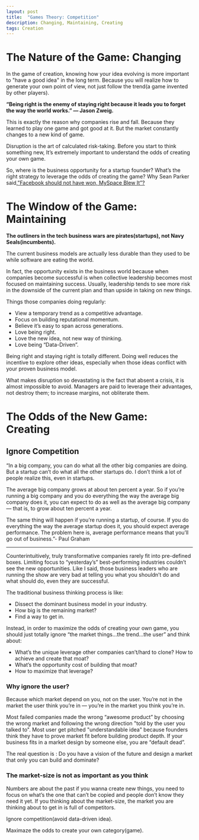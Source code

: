 ```yaml
---
layout: post
title:  "Games Theory: Competition"
description: Changing, Maintaining, Creating
tags: Creation
---
```


# The Nature of the Game: Changing

In the game of creation, knowing how your idea evolving is more important to "have a good idea" in the long term. Because you will realize how to generate your own point of view, not just follow the trend(a game invented by other players).

**“Being right is the enemy of staying right because it leads you to forget the way the world works.” — Jason Zweig.**

This is exactly the reason why companies rise and fall. Because they learned to play one game and got good at it. But the market constantly changes to a new kind of game.

Disruption is the art of calculated risk-taking. Before you start to think something new, It’s extremely important to understand the odds of creating your own game.

So, where is the business opportunity for a startup founder? What’s the right strategy to leverage the odds of creating the game? Why Sean Parker said,[”Facebook should not have won, MySpace Blew It”?](https://www.youtube.com/watch?v=zVIhUVid4fA)

# The Window of the Game: Maintaining

**The outliners in the tech business wars are pirates(startups), not Navy Seals(incumbents).**

The current business models are actually less durable than they used to be while software are eating the world.

In fact, the opportunity exists in the business world because when companies become successful is when collective leadership becomes most focused on maintaining success. Usually, leadership tends to see more risk in the downside of the current plan and than upside in taking on new things.

Things those companies doing regularly:

- View a temporary trend as a competitive advantage.
- Focus on building reputational momentum.
- Believe it’s easy to span across generations.
- Love being right.
- Love the new idea, not new way of thinking.
- Love being “Data-Driven”.


Being right and staying right is totally different. Doing well reduces the incentive to explore other ideas, especially when those ideas conflict with your proven business model.

What makes disruption so devastating is the fact that absent a crisis, it is almost impossible to avoid. Managers are paid to leverage their advantages, not destroy them; to increase margins, not obliterate them.


# The Odds of the New Game: Creating

## Ignore Competition


“In a big company, you can do what all the other big companies are doing. But a startup can’t do what all the other startups do. I don’t think a lot of people realize this, even in startups.

The average big company grows at about ten percent a year. So if you’re running a big company and you do everything the way the average big company does it, you can expect to do as well as the average big company — that is, to grow about ten percent a year.

The same thing will happen if you’re running a startup, of course. If you do everything the way the average startup does it, you should expect average performance. The problem here is, average performance means that you’ll go out of business.”- Paul Graham

---

Counterintuitively, truly transformative companies rarely fit into pre-defined boxes. Limiting focus to “yesterday’s” best-performing industries couldn’t see the new opportunities. Like I said, those business leaders who are running the show are very bad at telling you what you shouldn’t do and what should do, even they are successful.

The traditional business thinking process is like:

- Dissect the dominant business model in your industry.
- How big is the remaining market?
- Find a way to get in.


Instead, in order to maximize the odds of creating your own game, you should just totally ignore “the market things...the trend...the user” and think about:

- What’s the unique leverage other companies can’t/hard to clone? How to achieve and create that moat?
- What’s the opportunity cost of building that moat?
- How to maximize that leverage?


### Why ignore the user?

Because which market depend on you, not on the user. You’re not in the market the user think you’re in — you’re in the market you think you’re in. 

Most failed companies made the wrong “awesome product” by choosing the wrong market and following the wrong direction "told by the user you talked to". Most user get pitched "understandable idea" because founders think they have to prove market fit before building product depth. If your business fits in a market design by someone else, you are “default dead”. 

The real question is : Do you have a vision of the future and design a market that only you can build and dominate?


### The market-size is not as important as you think

Numbers are about the past if you wanna create new things, you need to focus on what’s the one that can’t be copied and people don’t know they need it yet. If you thinking about the market-size, the market you are thinking about to get in is full of competitors.

Ignore competition(avoid data-driven idea).

Maximaze the odds to create your own category(game).

